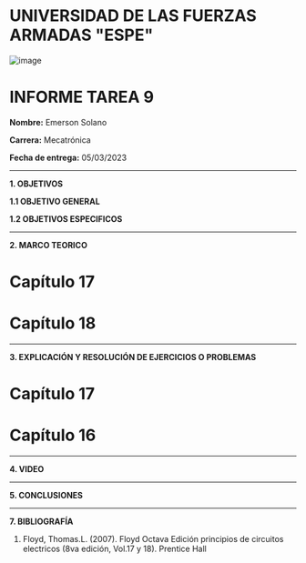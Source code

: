 # UNIVERSIDAD DE LAS FUERZAS ARMADAS "ESPE"
![image](https://user-images.githubusercontent.com/116772918/200762591-a164d8db-c02e-4269-8bb4-0bc4c810d79f.png)

# INFORME TAREA 9

**Nombre:** Emerson Solano

**Carrera:** Mecatrónica

**Fecha de entrega:** 05/03/2023

--------------------------------------------------------------------------------------------------------------------------------------------------------------------------------------------------------------------------------------------------------------------
**1. OBJETIVOS**

**1.1  OBJETIVO GENERAL**


**1.2  OBJETIVOS ESPECIFICOS**



--------------------------------------------------------------------------------------------------------------------------------------------------------------------------------------------------------------------------------------------------------------------

**2. MARCO TEORICO**

# Capítulo 17


# Capítulo 18



--------------------------------------------------------------------------------------------------------------------------------------------------------------------------------------------------------------------------------------------------------------------

**3. EXPLICACIÓN Y RESOLUCIÓN DE EJERCICIOS O PROBLEMAS**

# Capítulo 17

# Capítulo 16

--------------------------------------------------------------------------------------------------------------------------------------------------------------------------------------------------------------------------------------------------------------------

**4. VIDEO**


--------------------------------------------------------------------------------------------------------------------------------------------------------------------------------------------------------------------------------------------------------------------

**5. CONCLUSIONES**


-------------------------------------------------------------------------------------------------------------------------------------------------------------------------------------------------------------------------------------------------------------------

**7. BIBLIOGRAFÍA**

1. Floyd, Thomas.L. (2007). Floyd Octava Edición principios de circuitos electricos (8va edición, Vol.17 y 18). Prentice Hall
